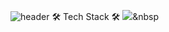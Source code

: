 ![header](https://capsule-render.vercel.app/api?type=Waving&color=auto&height=250&section=header&text=GiJae%20Nam&fontSize=90&fontAlign=65&fontAlignY=40&desc=Game&descSize=30&descAlign=80&descAlignY=60)
🛠 Tech Stack 🛠
<img src="https://img.shields.io/badge/Unity-#262626?style=flat&logo=Unity&logoColor=white"/></a>&nbsp
